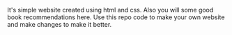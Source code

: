 It's simple website created using html and css.
Also you will some good book recommendations here.
Use this repo code to make your own website and make changes to make it better.
